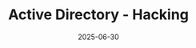 ---
title: "Active Directory - Hacking"
date: 2025-06-30
draft: false
tags: ["azure", "security", "key vault"]
categories: ["azure"]
summary: "key vault"
showToc: true
tocOpen: true
---
